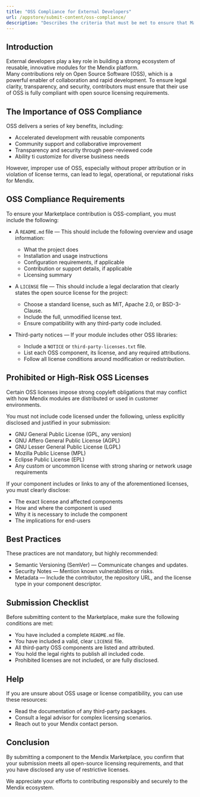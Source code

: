 ```yaml
---
title: "OSS Compliance for External Developers"
url: /appstore/submit-content/oss-compliance/
description: "Describes the criteria that must be met to ensure that Marketplace content is OSS-compliant."
---
```


## Introduction

External developers play a key role in building a strong ecosystem of reusable, innovative modules for the Mendix platform.    
Many contributions rely on Open Source Software (OSS), which is a powerful enabler of collaboration and rapid development. To ensure legal clarity, transparency, and security, contributors must ensure that their use of OSS is fully compliant with open source licensing requirements.

## The Importance of OSS Compliance

OSS delivers a series of key benefits, including: 

* Accelerated development with reusable components
* Community support and collaborative improvement
* Transparency and security through peer-reviewed code
* Ability ti customize for diverse business needs

However, improper use of OSS, especially without proper attribution or in violation of license terms, can lead to legal, operational, or reputational risks for Mendix.

## OSS Compliance Requirements

To ensure your Marketplace contribution is OSS-compliant, you must include the following:

* A `README.md` file — This should include the following overview and usage information:

    * What the project does
    * Installation and usage instructions
    * Configuration requirements, if applicable
    * Contribution or support details, if applicable
    * Licensing summary
* A `LICENSE` file — This should include a legal declaration that clearly states the open source license for the project:
    
    * Choose a standard license, such as MIT, Apache 2.0, or BSD-3-Clause.
    * Include the full, unmodified license text.
    * Ensure compatibility with any third-party code included.
* Third-party notices — If your module includes other OSS libraries:

    * Include a `NOTICE` or `third-party-licenses.txt` file.
    * List each OSS component, its license, and any required attributions.
    * Follow all license conditions around modification or redistribution.
    
 ## Prohibited or High-Risk OSS Licenses

Certain OSS licenses impose strong copyleft obligations that may conflict with how Mendix modules are distributed or used in customer environments.

You must not include code licensed under the following, unless explicitly disclosed and justified in your submission: 

* GNU General Public License (GPL, any version) 
* GNU Affero General Public License (AGPL)
* GNU Lesser General Public License (LGPL)
* Mozilla Public License (MPL)
* Eclipse Public License (EPL)
* Any custom or uncommon license with strong sharing or network usage requirements

If your component includes or links to any of the aforementioned licenses, you must clearly disclose: 

* The exact license and affected components
* How and where the component is used
* Why it is necessary to include the component
* The implications for end-users

## Best Practices

These practices are not mandatory, but highly recommended: 

* Semantic Versioning (SemVer) — Communicate changes and updates.
* Security Notes — Mention known vulnerabilities or risks.
* Metadata — Include the contributor, the repository URL, and the license type in your component descriptor.

## Submission Checklist

Before submitting content to the Marketplace, make sure the following conditions are met:

* You have included a complete `README.md` file.
* You have included a valid, clear `LICENSE` file.
* All third-party OSS components are listed and attributed.
* You hold the legal rights to publish all included code.
* Prohibited licenses are not included, or are fully disclosed.

## Help

If you are unsure about OSS usage or license compatibility, you can use these resources:

* Read the documentation of any third-party packages.
* Consult a legal advisor for complex licensing scenarios.
* Reach out to your Mendix contact person.

## Conclusion

By submitting a component to the Mendix Marketplace, you confirm that your submission meets all open-source licensing requirements, and that you have disclosed any use of restrictive licenses.

We appreciate your efforts to contributing responsibly and securely to the Mendix ecosystem.
